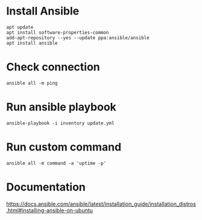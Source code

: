 # Install Ansible
```
apt update
apt install software-properties-common
add-apt-repository --yes --update ppa:ansible/ansible
apt install ansible
```

# Check connection
```
ansible all -m ping
```

# Run ansible playbook
```
ansible-playbook -i inventory update.yml
```

# Run custom command
```
ansible all -m command -a 'uptime -p'
```

# Documentation
https://docs.ansible.com/ansible/latest/installation_guide/installation_distros.html#installing-ansible-on-ubuntu
